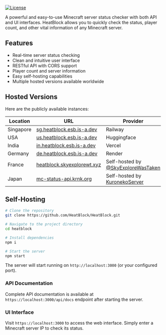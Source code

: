 [![License](https://img.shields.io/badge/license-MIT-blue.svg)](https://github.com/HeatBlock/HeatBlock/blob/main/LICENSE)

A powerful and easy-to-use Minecraft server status checker with both API and UI interfaces. HeatBlock allows you to quickly check the status, player count, and other vital information of any Minecraft server.

## Features

- Real-time server status checking
- Clean and intuitive user interface
- RESTful API with CORS support
- Player count and server information
- Easy self-hosting capabilities
- Multiple hosted versions available worldwide

## Hosted Versions

Here are the publicly available instances:

| Location | URL | Provider |
|----------|-----|----------|
| Singapore | [sg.heatblock.esb.is-a.dev](https://sg.heatblock.esb.is-a.dev) | Railway |
| USA | [us.heatblock.esb.is-a.dev](https://us.heatblock.esb.is-a.dev) | Huggingface |
| India | [in.heatblock.esb.is-a.dev](https://in.heatblock.esb.is-a.dev) | Vercel |
| Germany | [de.heatblock.esb.is-a.dev](https://de.heatblock.esb.is-a.dev) | Render |
| France | [heatblock.skyexplorewt.xyz](https://heatblock.skyexplorewt.xyz) | Self-hosted by [@SkyExploreWasTaken](https://github.com/SkyExploreWasTaken) |
| Japan | [mc-status-api.krnk.org](https://mc-status-api.krnk.org/) | Self-hosted by [KuronekoServer](https://krnk.org) |

## Self-Hosting

```bash
# Clone the repository
git clone https://github.com/HeatBlock/HeatBlock.git

# Navigate to the project directory
cd heatblock

# Install dependencies
npm i

# Start the server
npm start
```

The server will start running on `http://localhost:3000` (or your configured port).

### API Documentation

Complete API documentation is available at `https://localhost:3000/api/docs` endpoint after starting the server.

### UI Interface

Visit `https://localhost:3000` to access the web interface. Simply enter a Minecraft server IP to check its status.


